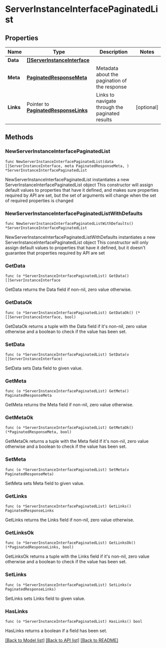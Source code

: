 # ServerInstanceInterfacePaginatedList

## Properties

Name | Type | Description | Notes
------------ | ------------- | ------------- | -------------
**Data** | [**[]ServerInstanceInterface**](ServerInstanceInterface.md) |  | 
**Meta** | [**PaginatedResponseMeta**](PaginatedResponseMeta.md) | Metadata about the pagination of the response | 
**Links** | Pointer to [**PaginatedResponseLinks**](PaginatedResponseLinks.md) | Links to navigate through the paginated results | [optional] 

## Methods

### NewServerInstanceInterfacePaginatedList

`func NewServerInstanceInterfacePaginatedList(data []ServerInstanceInterface, meta PaginatedResponseMeta, ) *ServerInstanceInterfacePaginatedList`

NewServerInstanceInterfacePaginatedList instantiates a new ServerInstanceInterfacePaginatedList object
This constructor will assign default values to properties that have it defined,
and makes sure properties required by API are set, but the set of arguments
will change when the set of required properties is changed

### NewServerInstanceInterfacePaginatedListWithDefaults

`func NewServerInstanceInterfacePaginatedListWithDefaults() *ServerInstanceInterfacePaginatedList`

NewServerInstanceInterfacePaginatedListWithDefaults instantiates a new ServerInstanceInterfacePaginatedList object
This constructor will only assign default values to properties that have it defined,
but it doesn't guarantee that properties required by API are set

### GetData

`func (o *ServerInstanceInterfacePaginatedList) GetData() []ServerInstanceInterface`

GetData returns the Data field if non-nil, zero value otherwise.

### GetDataOk

`func (o *ServerInstanceInterfacePaginatedList) GetDataOk() (*[]ServerInstanceInterface, bool)`

GetDataOk returns a tuple with the Data field if it's non-nil, zero value otherwise
and a boolean to check if the value has been set.

### SetData

`func (o *ServerInstanceInterfacePaginatedList) SetData(v []ServerInstanceInterface)`

SetData sets Data field to given value.


### GetMeta

`func (o *ServerInstanceInterfacePaginatedList) GetMeta() PaginatedResponseMeta`

GetMeta returns the Meta field if non-nil, zero value otherwise.

### GetMetaOk

`func (o *ServerInstanceInterfacePaginatedList) GetMetaOk() (*PaginatedResponseMeta, bool)`

GetMetaOk returns a tuple with the Meta field if it's non-nil, zero value otherwise
and a boolean to check if the value has been set.

### SetMeta

`func (o *ServerInstanceInterfacePaginatedList) SetMeta(v PaginatedResponseMeta)`

SetMeta sets Meta field to given value.


### GetLinks

`func (o *ServerInstanceInterfacePaginatedList) GetLinks() PaginatedResponseLinks`

GetLinks returns the Links field if non-nil, zero value otherwise.

### GetLinksOk

`func (o *ServerInstanceInterfacePaginatedList) GetLinksOk() (*PaginatedResponseLinks, bool)`

GetLinksOk returns a tuple with the Links field if it's non-nil, zero value otherwise
and a boolean to check if the value has been set.

### SetLinks

`func (o *ServerInstanceInterfacePaginatedList) SetLinks(v PaginatedResponseLinks)`

SetLinks sets Links field to given value.

### HasLinks

`func (o *ServerInstanceInterfacePaginatedList) HasLinks() bool`

HasLinks returns a boolean if a field has been set.


[[Back to Model list]](../README.md#documentation-for-models) [[Back to API list]](../README.md#documentation-for-api-endpoints) [[Back to README]](../README.md)


